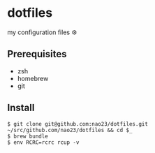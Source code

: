 # dotfiles
my configuration files :gear:

## Prerequisites
* zsh
* homebrew
* git

## Install

```shell
$ git clone git@github.com:nao23/dotfiles.git ~/src/github.com/nao23/dotfiles && cd $_
$ brew bundle
$ env RCRC=rcrc rcup -v
```
